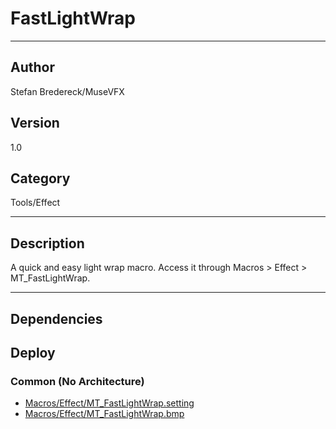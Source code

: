 # FastLightWrap
___

## Author
Stefan Bredereck/MuseVFX

## Version
1.0

## Category
Tools/Effect

___

## Description
<p>A quick and easy light wrap macro. Access it through Macros &gt; Effect &gt; MT_FastLightWrap.</p>

___

## Dependencies

## Deploy

### Common (No Architecture)

<ul>
<li><a href="https://gitlab.com/WeSuckLess/Reactor/-/blob/master/Atoms/com.MuseVFX.FastLightWrap/Macros/Effect/MT_FastLightWrap.setting?ref_type=heads">Macros/Effect/MT_FastLightWrap.setting</a></li>
<li><a href="https://gitlab.com/WeSuckLess/Reactor/-/blob/master/Atoms/com.MuseVFX.FastLightWrap/Macros/Effect/MT_FastLightWrap.bmp?ref_type=heads">Macros/Effect/MT_FastLightWrap.bmp</a></li>
</ul>
